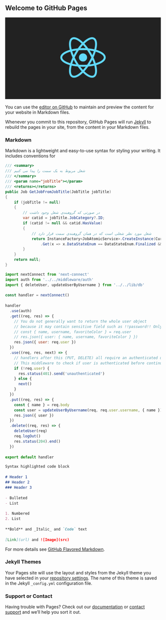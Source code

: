 ## Welcome to GitHub Pages

![React Logo](https://github.com/khoshrou/AppFrame/blob/gh-pages/images/react.png)

You can use the [editor on GitHub](https://github.com/khoshrou/AppFrame/edit/gh-pages/index.md) to maintain and preview the content for your website in Markdown files.

Whenever you commit to this repository, GitHub Pages will run [Jekyll](https://jekyllrb.com/) to rebuild the pages in your site, from the content in your Markdown files.

### Markdown

Markdown is a lightweight and easy-to-use syntax for styling your writing. It includes conventions for

```csharp
/// <summary>
/// شغل مربوط به یک سمت را پیدا می کنیم
/// </summary>
/// <param name="jobTitle"></param>
/// <returns></returns>
public Job GetJobFromJobTitle(JobTitle jobTitle)
{
	if (jobTitle != null)
	{
		// در صورتی که گروهبندی شغل وجود داشت
		var catid = jobTitle.JobCategory?.ID;
		if (catid != null && catid.HasValue)
		{
			// شغل مورد نظر شغلی است که در همان گروهبندی سمت قرار دارد
			return InstanceFactory<JobAtomicService>.CreateInstance(CurrentUnityContainer)
				.Get(x => x.DataStateEnum == DataStateEnum.Finalized && x.JobCategory.ID == catid);
		}
	}
	return null;
}
```

```js
import nextConnect from 'next-connect'
import auth from '../../middleware/auth'
import { deleteUser, updateUserByUsername } from '../../lib/db'

const handler = nextConnect()

handler
  .use(auth)
  .get((req, res) => {
    // You do not generally want to return the whole user object
    // because it may contain sensitive field such as !!password!! Only return what needed
    // const { name, username, favoriteColor } = req.user
    // res.json({ user: { name, username, favoriteColor } })
    res.json({ user: req.user })
  })
  .use((req, res, next) => {
    // handlers after this (PUT, DELETE) all require an authenticated user
    // This middleware to check if user is authenticated before continuing
    if (!req.user) {
      res.status(401).send('unauthenticated')
    } else {
      next()
    }
  })
  .put((req, res) => {
    const { name } = req.body
    const user = updateUserByUsername(req, req.user.username, { name })
    res.json({ user })
  })
  .delete((req, res) => {
    deleteUser(req)
    req.logOut()
    res.status(204).end()
  })

export default handler

```

```markdown
Syntax highlighted code block

# Header 1
## Header 2
### Header 3

- Bulleted
- List

1. Numbered
2. List

**Bold** and _Italic_ and `Code` text

[Link](url) and ![Image](src)
```

For more details see [GitHub Flavored Markdown](https://guides.github.com/features/mastering-markdown/).

### Jekyll Themes

Your Pages site will use the layout and styles from the Jekyll theme you have selected in your [repository settings](https://github.com/khoshrou/AppFrame/settings). The name of this theme is saved in the Jekyll `_config.yml` configuration file.

### Support or Contact

Having trouble with Pages? Check out our [documentation](https://help.github.com/categories/github-pages-basics/) or [contact support](https://github.com/contact) and we’ll help you sort it out.
